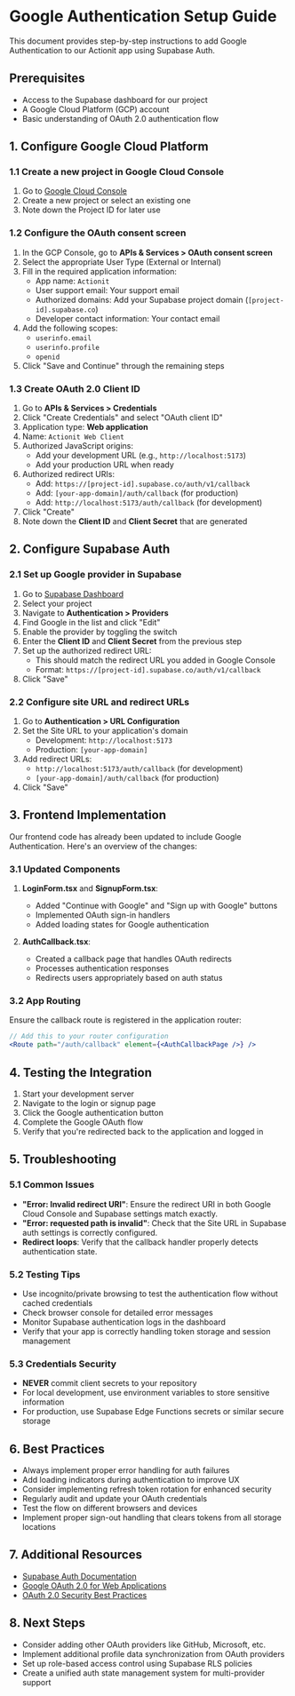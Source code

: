
# Google Authentication Setup Guide

This document provides step-by-step instructions to add Google Authentication to our Actionit app using Supabase Auth.

## Prerequisites

- Access to the Supabase dashboard for our project
- A Google Cloud Platform (GCP) account
- Basic understanding of OAuth 2.0 authentication flow

## 1. Configure Google Cloud Platform

### 1.1 Create a new project in Google Cloud Console

1. Go to [Google Cloud Console](https://console.cloud.google.com/)
2. Create a new project or select an existing one
3. Note down the Project ID for later use

### 1.2 Configure the OAuth consent screen

1. In the GCP Console, go to **APIs & Services > OAuth consent screen**
2. Select the appropriate User Type (External or Internal)
3. Fill in the required application information:
   - App name: `Actionit`
   - User support email: Your support email
   - Authorized domains: Add your Supabase project domain (`[project-id].supabase.co`)
   - Developer contact information: Your contact email
4. Add the following scopes:
   - `userinfo.email`
   - `userinfo.profile`
   - `openid`
5. Click "Save and Continue" through the remaining steps

### 1.3 Create OAuth 2.0 Client ID

1. Go to **APIs & Services > Credentials**
2. Click "Create Credentials" and select "OAuth client ID"
3. Application type: **Web application**
4. Name: `Actionit Web Client`
5. Authorized JavaScript origins: 
   - Add your development URL (e.g., `http://localhost:5173`)
   - Add your production URL when ready
6. Authorized redirect URIs:
   - Add: `https://[project-id].supabase.co/auth/v1/callback`
   - Add: `[your-app-domain]/auth/callback` (for production)
   - Add: `http://localhost:5173/auth/callback` (for development)
7. Click "Create"
8. Note down the **Client ID** and **Client Secret** that are generated

## 2. Configure Supabase Auth

### 2.1 Set up Google provider in Supabase

1. Go to [Supabase Dashboard](https://app.supabase.com/)
2. Select your project
3. Navigate to **Authentication > Providers**
4. Find Google in the list and click "Edit"
5. Enable the provider by toggling the switch
6. Enter the **Client ID** and **Client Secret** from the previous step
7. Set up the authorized redirect URL:
   - This should match the redirect URL you added in Google Console
   - Format: `https://[project-id].supabase.co/auth/v1/callback`
8. Click "Save"

### 2.2 Configure site URL and redirect URLs

1. Go to **Authentication > URL Configuration**
2. Set the Site URL to your application's domain
   - Development: `http://localhost:5173`
   - Production: `[your-app-domain]`
3. Add redirect URLs:
   - `http://localhost:5173/auth/callback` (for development)
   - `[your-app-domain]/auth/callback` (for production)
4. Click "Save"

## 3. Frontend Implementation

Our frontend code has already been updated to include Google Authentication. Here's an overview of the changes:

### 3.1 Updated Components

1. **LoginForm.tsx** and **SignupForm.tsx**:
   - Added "Continue with Google" and "Sign up with Google" buttons
   - Implemented OAuth sign-in handlers
   - Added loading states for Google authentication

2. **AuthCallback.tsx**:
   - Created a callback page that handles OAuth redirects
   - Processes authentication responses
   - Redirects users appropriately based on auth status

### 3.2 App Routing

Ensure the callback route is registered in the application router:

```jsx
// Add this to your router configuration
<Route path="/auth/callback" element={<AuthCallbackPage />} />
```

## 4. Testing the Integration

1. Start your development server
2. Navigate to the login or signup page
3. Click the Google authentication button
4. Complete the Google OAuth flow
5. Verify that you're redirected back to the application and logged in

## 5. Troubleshooting

### 5.1 Common Issues

- **"Error: Invalid redirect URI"**: Ensure the redirect URI in both Google Cloud Console and Supabase settings match exactly.
- **"Error: requested path is invalid"**: Check that the Site URL in Supabase auth settings is correctly configured.
- **Redirect loops**: Verify that the callback handler properly detects authentication state.

### 5.2 Testing Tips

- Use incognito/private browsing to test the authentication flow without cached credentials
- Check browser console for detailed error messages
- Monitor Supabase authentication logs in the dashboard
- Verify that your app is correctly handling token storage and session management

### 5.3 Credentials Security

- **NEVER** commit client secrets to your repository
- For local development, use environment variables to store sensitive information
- For production, use Supabase Edge Functions secrets or similar secure storage

## 6. Best Practices

- Always implement proper error handling for auth failures
- Add loading indicators during authentication to improve UX
- Consider implementing refresh token rotation for enhanced security
- Regularly audit and update your OAuth credentials
- Test the flow on different browsers and devices
- Implement proper sign-out handling that clears tokens from all storage locations

## 7. Additional Resources

- [Supabase Auth Documentation](https://supabase.com/docs/guides/auth)
- [Google OAuth 2.0 for Web Applications](https://developers.google.com/identity/protocols/oauth2/web-server)
- [OAuth 2.0 Security Best Practices](https://tools.ietf.org/html/draft-ietf-oauth-security-topics-16)

## 8. Next Steps

- Consider adding other OAuth providers like GitHub, Microsoft, etc.
- Implement additional profile data synchronization from OAuth providers
- Set up role-based access control using Supabase RLS policies
- Create a unified auth state management system for multi-provider support
